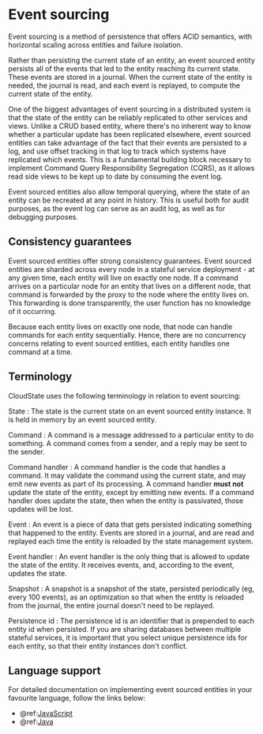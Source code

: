 # Event sourcing

Event sourcing is a method of persistence that offers ACID semantics, with horizontal scaling across entities and failure isolation.

Rather than persisting the current state of an entity, an event sourced entity persists all of the events that led to the entity reaching its current state. These events are stored in a journal. When the current state of the entity is needed, the journal is read, and each event is replayed, to compute the current state of the entity.

One of the biggest advantages of event sourcing in a distributed system is that the state of the entity can be reliably replicated to other services and views. Unlike a CRUD based entity, where there's no inherent way to know whether a particular update has been replicated elsewhere, event sourced entities can take advantage of the fact that their events are persisted to a log, and use offset tracking in that log to track which systems have replicated which events. This is a fundamental building block necessary to implement Command Query Responsibility Segregation (CQRS), as it allows read side views to be kept up to date by consuming the event log.

Event sourced entities also allow temporal querying, where the state of an entity can be recreated at any point in history. This is useful both for audit purposes, as the event log can serve as an audit log, as well as for debugging purposes.

## Consistency guarantees

Event sourced entities offer strong consistency guarantees. Event sourced entities are sharded across every node in a stateful service deployment - at any given time, each entity will live on exactly one node. If a command arrives on a particular node for an entity that lives on a different node, that command is forwarded by the proxy to the node where the entity lives on. This forwarding is done transparently, the user function has no knowledge of it occurring.

Because each entity lives on exactly one node, that node can handle commands for each entity sequentially. Hence, there are no concurrency concerns relating to event sourced entities, each entity handles one command at a time.

## Terminology

CloudState uses the following terminology in relation to event sourcing:

State
: The state is the current state on an event sourced entity instance. It is held in memory by an event sourced entity.

Command
: A command is a message addressed to a particular entity to do something. A command comes from a sender, and a reply may be sent to the sender.

Command handler
: A command handler is the code that handles a command. It may validate the command using the current state, and may emit new events as part of its processing. A command handler **must not** update the state of the entity, except by emitting new events. If a command handler does update the state, then when the entity is passivated, those updates will be lost.

Event
: An event is a piece of data that gets persisted indicating something that happened to the entity. Events are stored in a journal, and are read and replayed each time the entity is reloaded by the state management system.

Event handler
: An event handler is the only thing that is allowed to update the state of the entity. It receives events, and, according to the event, updates the state.

Snapshot
: A snapshot is a snapshot of the state, persisted periodically (eg, every 100 events), as an optimization so that when the entity is reloaded from the journal, the entire journal doesn't need to be replayed.

Persistence id
: The persistence id is an identifier that is prepended to each entity id when persisted. If you are sharing databases between multiple stateful services, it is important that you select unique persistence ids for each entity, so that their entity instances don't conflict.

## Language support

For detailed documentation on implementing event sourced entities in your favourite language, follow the links below:

* @ref:[JavaScript](../lang/javascript/eventsourced.md)
* @ref:[Java](../lang/java/eventsourced.md)